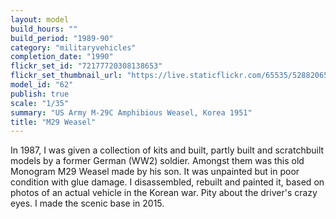 ```yaml
---
layout: model
build_hours: ""
build_period: "1989-90"
category: "militaryvehicles"
completion_date: "1990"
flickr_set_id: "72177720308138653"
flickr_set_thumbnail_url: "https://live.staticflickr.com/65535/52882065156_78f5c1c922_m.jpg"
model_id: "62"
publish: true
scale: "1/35"
summary: "US Army M-29C Amphibious Weasel, Korea 1951"
title: "M29 Weasel"
---
```


In 1987, I was given a collection of kits and built, partly built and scratchbuilt models by a former German (WW2) soldier. Amongst them was this old Monogram M29 Weasel made by his son. It was unpainted but in poor condition with glue damage. I disassembled, rebuilt and painted it, based on photos of an actual vehicle in the Korean war. Pity about the driver's crazy eyes. I made the scenic base in 2015.
